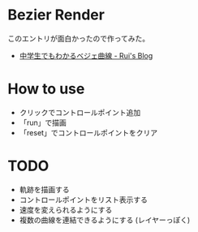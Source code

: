 # Bezier Render

このエントリが面白かったので作ってみた。

 * [中学生でもわかるベジェ曲線 - Rui's Blog](http://ruiueyama.tumblr.com/post/11197882224)

# How to use

 * クリックでコントロールポイント追加
 * 「run」で描画
 * 「reset」でコントロールポイントをクリア

# TODO

 * 軌跡を描画する
 * コントロールポイントをリスト表示する
 * 速度を変えられるようにする
 * 複数の曲線を連結できるようにする (レイヤーっぽく)
